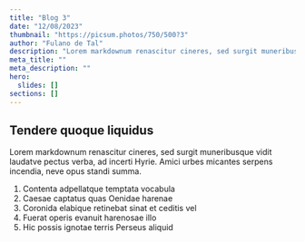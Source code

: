 ```yaml
---
title: "Blog 3"
date: "12/08/2023"
thumbnail: "https://picsum.photos/750/500?3"
author: "Fulano de Tal"
description: "Lorem markdownum renascitur cineres, sed surgit muneribusque vidit laudatve pectus verba, ad incerti Hyrie."
meta_title: ""
meta_description: ""
hero:
  slides: []
sections: []
---
```


## Tendere quoque liquidus

Lorem markdownum renascitur cineres, sed surgit muneribusque vidit laudatve
pectus verba, ad incerti Hyrie. Amici urbes micantes serpens incendia, neve opus
standi summa.

1. Contenta adpellatque temptata vocabula
2. Caesae captatus quas Oenidae harenae
3. Coronida elabique retinebat sinat et ceditis vel
4. Fuerat operis evanuit harenosae illo
5. Hic possis ignotae terris Perseus aliquid
